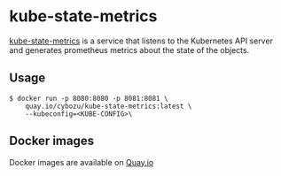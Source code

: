 kube-state-metrics
==================

[kube-state-metrics](https://github.com/kubernetes/kube-state-metrics) is a service that listens to the Kubernetes API server and generates prometheus metrics about the state of the objects.

Usage
-----

```console
$ docker run -p 8080:8080 -p 8081:8081 \
    quay.io/cybozu/kube-state-metrics:latest \
    --kubeconfig=<KUBE-CONFIG>\
```

Docker images
-------------

Docker images are available on [Quay.io](https://quay.io/repository/cybozu/kube-state-metrics)
